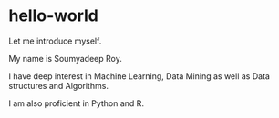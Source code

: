# hello-world

Let me introduce myself.

My name is Soumyadeep Roy.

I have deep interest in Machine Learning, Data Mining as well as Data structures and Algorithms.

I am also proficient in Python and R.


